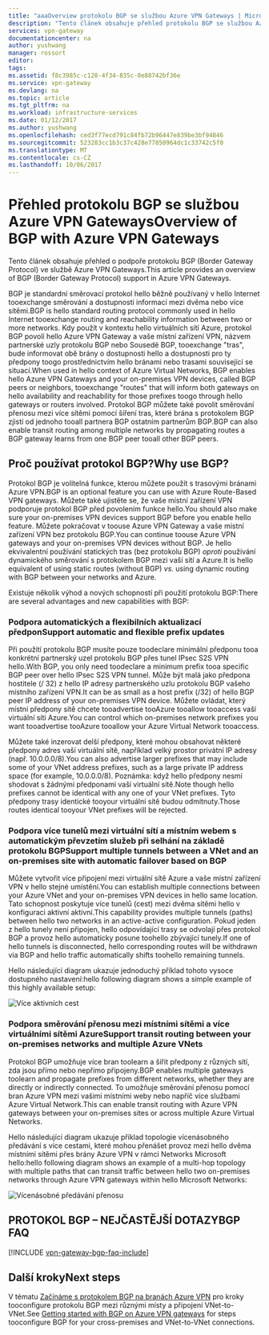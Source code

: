 ```yaml
---
title: "aaaOverview protokolu BGP se službou Azure VPN Gateways | Microsoft Docs"
description: "Tento článek obsahuje přehled protokolu BGP se službou Azure VPN Gateways."
services: vpn-gateway
documentationcenter: na
author: yushwang
manager: rossort
editor: 
tags: 
ms.assetid: f8c3985c-c128-4f34-835c-0e88742bf36e
ms.service: vpn-gateway
ms.devlang: na
ms.topic: article
ms.tgt_pltfrm: na
ms.workload: infrastructure-services
ms.date: 01/12/2017
ms.author: yushwang
ms.openlocfilehash: ced3f77ecd791c84fb72b96447e839be3bf94846
ms.sourcegitcommit: 523283cc1b3c37c428e77850964dc1c33742c5f0
ms.translationtype: MT
ms.contentlocale: cs-CZ
ms.lasthandoff: 10/06/2017
---
```

# <a name="overview-of-bgp-with-azure-vpn-gateways"></a><span data-ttu-id="b834c-103">Přehled protokolu BGP se službou Azure VPN Gateways</span><span class="sxs-lookup"><span data-stu-id="b834c-103">Overview of BGP with Azure VPN Gateways</span></span>
<span data-ttu-id="b834c-104">Tento článek obsahuje přehled o podpoře protokolu BGP (Border Gateway Protocol) ve službě Azure VPN Gateways.</span><span class="sxs-lookup"><span data-stu-id="b834c-104">This article provides an overview of BGP (Border Gateway Protocol) support in Azure VPN Gateways.</span></span>

<span data-ttu-id="b834c-105">BGP je standardní směrovací protokol hello běžně používaný v hello Internet tooexchange směrování a dostupnosti informací mezi dvěma nebo více sítěmi.</span><span class="sxs-lookup"><span data-stu-id="b834c-105">BGP is hello standard routing protocol commonly used in hello Internet tooexchange routing and reachability information between two or more networks.</span></span> <span data-ttu-id="b834c-106">Kdy použít v kontextu hello virtuálních sítí Azure, protokol BGP povolí hello Azure VPN Gateway a vaše místní zařízení VPN, názvem partnerské uzly protokolu BGP nebo Sousedé BGP, tooexchange "tras", bude informovat obě brány o dostupnosti hello a dostupnosti pro ty předpony toogo prostřednictvím hello bránami nebo trasami související se situací.</span><span class="sxs-lookup"><span data-stu-id="b834c-106">When used in hello context of Azure Virtual Networks, BGP enables hello Azure VPN Gateways and your on-premises VPN devices, called BGP peers or neighbors, tooexchange "routes" that will inform both gateways on hello availability and reachability for those prefixes toogo through hello gateways or routers involved.</span></span> <span data-ttu-id="b834c-107">Protokol BGP můžete také povolit směrování přenosu mezi více sítěmi pomocí šíření tras, které brána s protokolem BGP zjistí od jednoho tooall partnera BGP ostatním partnerům BGP.</span><span class="sxs-lookup"><span data-stu-id="b834c-107">BGP can also enable transit routing among multiple networks by propagating routes a BGP gateway learns from one BGP peer tooall other BGP peers.</span></span> 

## <a name="why-use-bgp"></a><span data-ttu-id="b834c-108">Proč používat protokol BGP?</span><span class="sxs-lookup"><span data-stu-id="b834c-108">Why use BGP?</span></span>
<span data-ttu-id="b834c-109">Protokol BGP je volitelná funkce, kterou můžete použít s trasovými bránami Azure VPN.</span><span class="sxs-lookup"><span data-stu-id="b834c-109">BGP is an optional feature you can use with Azure Route-Based VPN gateways.</span></span> <span data-ttu-id="b834c-110">Můžete také ujistěte se, že vaše místní zařízení VPN podporuje protokol BGP před povolením funkce hello.</span><span class="sxs-lookup"><span data-stu-id="b834c-110">You should also make sure your on-premises VPN devices support BGP before you enable hello feature.</span></span> <span data-ttu-id="b834c-111">Můžete pokračovat v toouse Azure VPN Gateway a vaše místní zařízení VPN bez protokolu BGP.</span><span class="sxs-lookup"><span data-stu-id="b834c-111">You can continue toouse Azure VPN gateways and your on-premises VPN devices without BGP.</span></span> <span data-ttu-id="b834c-112">Je hello ekvivalentní používání statických tras (bez protokolu BGP) *oproti* používání dynamického směrování s protokolem BGP mezi vaší sítí a Azure.</span><span class="sxs-lookup"><span data-stu-id="b834c-112">It is hello equivalent of using static routes (without BGP) *vs.* using dynamic routing with BGP between your networks and Azure.</span></span>

<span data-ttu-id="b834c-113">Existuje několik výhod a nových schopností při použití protokolu BGP:</span><span class="sxs-lookup"><span data-stu-id="b834c-113">There are several advantages and new capabilities with BGP:</span></span>

### <a name="support-automatic-and-flexible-prefix-updates"></a><span data-ttu-id="b834c-114">Podpora automatických a flexibilních aktualizací předpon</span><span class="sxs-lookup"><span data-stu-id="b834c-114">Support automatic and flexible prefix updates</span></span>
<span data-ttu-id="b834c-115">Při použití protokolu BGP musíte pouze toodeclare minimální předponu tooa konkrétní partnerský uzel protokolu BGP přes tunel IPsec S2S VPN hello.</span><span class="sxs-lookup"><span data-stu-id="b834c-115">With BGP, you only need toodeclare a minimum prefix tooa specific BGP peer over hello IPsec S2S VPN tunnel.</span></span> <span data-ttu-id="b834c-116">Může být malá jako předpona hostitele (/ 32) z hello IP adresy partnerského uzlu protokolu BGP vašeho místního zařízení VPN.</span><span class="sxs-lookup"><span data-stu-id="b834c-116">It can be as small as a host prefix (/32) of hello BGP peer IP address of your on-premises VPN device.</span></span> <span data-ttu-id="b834c-117">Můžete ovládat, který místní předpony sítě chcete tooadvertise tooAzure tooallow tooaccess vaší virtuální síti Azure.</span><span class="sxs-lookup"><span data-stu-id="b834c-117">You can control which on-premises network prefixes you want tooadvertise tooAzure tooallow your Azure Virtual Network tooaccess.</span></span>

<span data-ttu-id="b834c-118">Můžete také inzerovat delší předpony, které mohou obsahovat některé předpony adres vaší virtuální sítě, například velký prostor privátní IP adresy (např. 10.0.0.0/8).</span><span class="sxs-lookup"><span data-stu-id="b834c-118">You can also advertise larger prefixes that may include some of your VNet address prefixes, such as a large private IP address space (for example, 10.0.0.0/8).</span></span> <span data-ttu-id="b834c-119">Poznámka: když hello předpony nesmí shodovat s žádnými předponami vaší virtuální sítě.</span><span class="sxs-lookup"><span data-stu-id="b834c-119">Note though hello prefixes cannot be identical with any one of your VNet prefixes.</span></span> <span data-ttu-id="b834c-120">Tyto předpony trasy identické tooyour virtuální sítě budou odmítnuty.</span><span class="sxs-lookup"><span data-stu-id="b834c-120">Those routes identical tooyour VNet prefixes will be rejected.</span></span>

### <a name="support-multiple-tunnels-between-a-vnet-and-an-on-premises-site-with-automatic-failover-based-on-bgp"></a><span data-ttu-id="b834c-121">Podpora více tunelů mezi virtuální sítí a místním webem s automatickým převzetím služeb při selhání na základě protokolu BGP</span><span class="sxs-lookup"><span data-stu-id="b834c-121">Support multiple tunnels between a VNet and an on-premises site with automatic failover based on BGP</span></span>
<span data-ttu-id="b834c-122">Můžete vytvořit více připojení mezi virtuální sítě Azure a vaše místní zařízení VPN v hello stejné umístění.</span><span class="sxs-lookup"><span data-stu-id="b834c-122">You can establish multiple connections between your Azure VNet and your on-premises VPN devices in hello same location.</span></span> <span data-ttu-id="b834c-123">Tato schopnost poskytuje více tunelů (cest) mezi dvěma sítěmi hello v konfiguraci aktivní aktivní.</span><span class="sxs-lookup"><span data-stu-id="b834c-123">This capability provides multiple tunnels (paths) between hello two networks in an active-active configuration.</span></span> <span data-ttu-id="b834c-124">Pokud jeden z hello tunely není připojen, hello odpovídající trasy se odvolají přes protokol BGP a provoz hello automaticky posune toohello zbývající tunely.</span><span class="sxs-lookup"><span data-stu-id="b834c-124">If one of hello tunnels is disconnected, hello corresponding routes will be withdrawn via BGP and hello traffic automatically shifts toohello remaining tunnels.</span></span>

<span data-ttu-id="b834c-125">Hello následující diagram ukazuje jednoduchý příklad tohoto vysoce dostupného nastavení:</span><span class="sxs-lookup"><span data-stu-id="b834c-125">hello following diagram shows a simple example of this highly available setup:</span></span>

![Více aktivních cest](./media/vpn-gateway-bgp-overview/multiple-active-tunnels.png)

### <a name="support-transit-routing-between-your-on-premises-networks-and-multiple-azure-vnets"></a><span data-ttu-id="b834c-127">Podpora směrování přenosu mezi místními sítěmi a více virtuálními sítěmi Azure</span><span class="sxs-lookup"><span data-stu-id="b834c-127">Support transit routing between your on-premises networks and multiple Azure VNets</span></span>
<span data-ttu-id="b834c-128">Protokol BGP umožňuje více bran toolearn a šířit předpony z různých sítí, zda jsou přímo nebo nepřímo připojeny.</span><span class="sxs-lookup"><span data-stu-id="b834c-128">BGP enables multiple gateways toolearn and propagate prefixes from different networks, whether they are directly or indirectly connected.</span></span> <span data-ttu-id="b834c-129">To umožňuje směrování přenosu pomocí bran Azure VPN mezi vašimi místními weby nebo napříč více službami Azure Virtual Network.</span><span class="sxs-lookup"><span data-stu-id="b834c-129">This can enable transit routing with Azure VPN gateways between your on-premises sites or across multiple Azure Virtual Networks.</span></span>

<span data-ttu-id="b834c-130">Hello následující diagram ukazuje příklad topologie vícenásobného předávání s více cestami, které mohou přenášet provoz mezi hello dvěma místními sítěmi přes brány Azure VPN v rámci Networks Microsoft hello:</span><span class="sxs-lookup"><span data-stu-id="b834c-130">hello following diagram shows an example of a multi-hop topology with multiple paths that can transit traffic between hello two on-premises networks through Azure VPN gateways within hello Microsoft Networks:</span></span>

![Vícenásobné předávání přenosu](./media/vpn-gateway-bgp-overview/full-mesh-transit.png)

## <a name="bgp-faq"></a><span data-ttu-id="b834c-132">PROTOKOL BGP – NEJČASTĚJŠÍ DOTAZY</span><span class="sxs-lookup"><span data-stu-id="b834c-132">BGP FAQ</span></span>
[!INCLUDE [vpn-gateway-bgp-faq-include](../../includes/vpn-gateway-bpg-faq-include.md)]

## <a name="next-steps"></a><span data-ttu-id="b834c-133">Další kroky</span><span class="sxs-lookup"><span data-stu-id="b834c-133">Next steps</span></span>
<span data-ttu-id="b834c-134">V tématu [Začínáme s protokolem BGP na branách Azure VPN](vpn-gateway-bgp-resource-manager-ps.md) pro kroky tooconfigure protokolu BGP mezi různými místy a připojení VNet-to-VNet.</span><span class="sxs-lookup"><span data-stu-id="b834c-134">See [Getting started with BGP on Azure VPN gateways](vpn-gateway-bgp-resource-manager-ps.md) for steps tooconfigure BGP for your cross-premises and VNet-to-VNet connections.</span></span>

